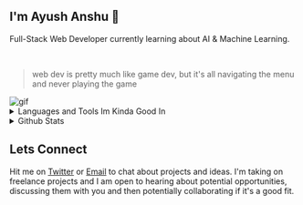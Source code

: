 ## I'm Ayush Anshu 👋
Full-Stack Web Developer currently learning about AI & Machine Learning.

<!-- All of my projects are listed Here [(.portfolio/projetcs)](https://twitter.com/ayushanshuu) -->

<br>

>web dev is pretty much like game dev, but it's all navigating the menu and never playing the game
<img align="center" src="https://i.giphy.com/media/v1.Y2lkPTc5MGI3NjExanRpMHk0dHAwamhlNHhrNTA1ZzhoMnZzYnZjaGRtbGVrMDd6c2ozMiZlcD12MV9pbnRlcm5hbF9naWZfYnlfaWQmY3Q9Zw/HyOOyynWxMxig/giphy.gif" alt="gif" />


<details>
  <summary>Languages and Tools Im Kinda Good In</summary>
  
  - Languages: C/C++, Rust, Javascript, Python
  - Framework/Technologies: MERN Stack, Next.js, PostgreSql, hono.js
  - Tools: Git, Docker, Node, Figma
</details>

<details>
  <summary>Github Stats</summary> <br>
<!--   <p><img align="left" src="https://github-readme-stats.vercel.app/api/top-langs?username=ayush24k&show_icons=true&locale=en&layout=compact&theme=midnight-purple" alt="ayush24k" </p> -->
<p><img align="center" src="https://github-readme-stats.vercel.app/api?username=ayush24k&show_icons=true&locale=en&theme=midnight-purple" alt="ayush24k" /></p>
<p><img align="center" src="https://github-readme-streak-stats.herokuapp.com/?user=ayush24k&theme=midnight-purple" alt="ayush24k" /></p>
</details>


## Lets Connect
Hit me on [Twitter](https://twitter.com/ayushanshuu) or [Email](mailto:ayushanshu69@gmail.com) to chat about projects and ideas. I'm taking on freelance projects and I am open to hearing about potential opportunities, discussing them with you and then potentially collaborating if it's a good fit.
